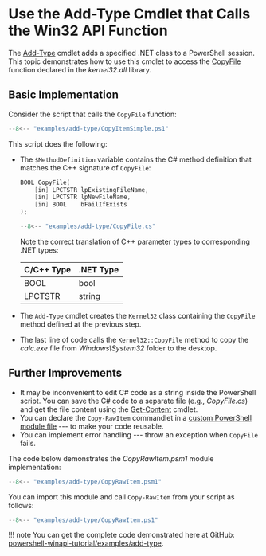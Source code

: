 # Use the Add-Type Cmdlet that Calls the Win32 API Function

The [Add-Type](https://docs.microsoft.com/en-us/powershell/module/microsoft.powershell.utility/add-type) cmdlet adds a specified .NET class to a PowerShell session. This topic demonstrates how to use this cmdlet to access the [CopyFile](https://docs.microsoft.com/en-us/windows/win32/api/winbase/nf-winbase-copyfile) function declared in the _kernel32.dll_ library.

## Basic Implementation

Consider the script that calls the `CopyFile` function:

```ps1 title="PowerShell"
--8<-- "examples/add-type/CopyItemSimple.ps1"
```

This script does the following:

* The `$MethodDefinition` variable contains the С# method definition that matches the C++ signature of `CopyFile`:

    ```cpp title="C++"
    BOOL CopyFile(
        [in] LPCTSTR lpExistingFileName,
        [in] LPCTSTR lpNewFileName,
        [in] BOOL    bFailIfExists
    );
    ```
    ```cs title="C#"
    --8<-- "examples/add-type/CopyFile.cs"
    ```

    Note the correct translation of C++ parameter types to corresponding .NET types:

    | C/C++ Type | .NET Type |
    |------------|-----------|
    | BOOL       | bool      |
    | LPCTSTR    | string    |

* The `Add-Type` cmdlet creates the `Kernel32` class containing the `CopyFile` method defined at the previous step.

* The last line of code calls the `Kernel32::CopyFile` method to copy the _calc.exe_ file from _Windows\System32_ folder to the desktop.

## Further Improvements

* It may be inconvenient to edit C# code as a string inside the PowerShell script. You can save the C# code to a separate file (e.g., _CopyFile.cs_) and get the file content using the [Get-Content](https://docs.microsoft.com/en-us/powershell/module/microsoft.powershell.management/get-content) cmdlet.
* You can declare the `Copy-RawItem` commandlet in a [custom PowerShell module file](https://docs.microsoft.com/en-us/powershell/scripting/developer/module/how-to-write-a-powershell-script-module) --- to make your code reusable.
* You can implement error handling --- throw an exception when `CopyFile` fails.

The code below demonstrates the _CopyRawItem.psm1_ module implementation:

```psm1 title="PowerShell Module"
--8<-- "examples/add-type/CopyRawItem.psm1"
```

You can import this module and call `Copy-RawItem` from your script as follows:

```ps1 title="PowerShell"
--8<-- "examples/add-type/CopyRawItem.ps1"
```

!!! note
    You can get the complete code demonstrated here at GitHub: [powershell-winapi-tutorial/examples/add-type](https://github.com/konstantinbelyakov/powershell-winapi-tutorial/tree/main/examples/add-type).
